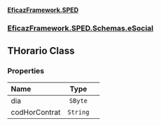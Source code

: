 #### [EficazFramework.SPED](EficazFrameworkSPED.md 'EficazFramework SPED')
### [EficazFramework.SPED.Schemas.eSocial](EficazFramework.SPED.Schemas.eSocial.md 'EficazFramework.SPED.Schemas.eSocial')

## THorario Class
### Properties

| Name | Type | |
| :--- | :---: | :--- |
| dia | `SByte` |  |
| codHorContrat | `String` |  |
